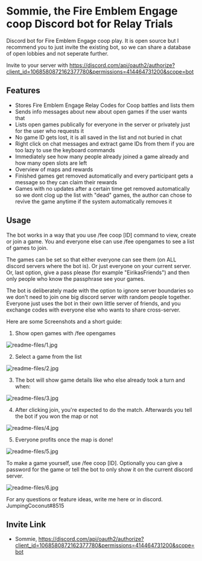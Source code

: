 # Sommie, the Fire Emblem Engage coop Discord bot for Relay Trials
Discord bot for Fire Emblem Engage coop play. It is open source but I recommend you to just invite the existing bot, so we can share a database of open lobbies and not seperate further.

Invite to your server with https://discord.com/api/oauth2/authorize?client_id=1068580872162377780&permissions=414464731200&scope=bot

## Features

- Stores Fire Emblem Engage Relay Codes for Coop battles and lists them
- Sends info messages about new about open games if the user wants that
- Lists open games publically for everyone in the server or privately just for the user who requests it
- No game ID gets lost, it is all saved in the list and not buried in chat
- Right click on chat messages and extract game IDs from them if you are too lazy to use the keyboard commands
- Immediately see how many people already joined a game already and how many open slots are left
- Overview of maps and rewards
- Finished games get removed automatically and every participant gets a message so they can claim their rewards
- Games with no updates after a certain time get removed automatically so we dont clog up the list with "dead" games, the author can chose to revive the game anytime if the system automatically removes it

## Usage

The bot works in a way that you use /fee coop [ID] command to view, create or join a game. You and everyone else can use /fee opengames to see a list of games to join.

The games can be set so that either everyone can see them (on ALL discord servers where the bot is). Or just everyone on your current server. Or, last option, give a pass please (for example "EirikasFriends") and then only people who know the passphrase see your games.

The bot is deliberately made with the option to ignore server boundaries so we don't need to join one big discord server with random people together. Everyone just uses the bot in their own little server of friends, and you exchange codes with everyone else who wants to share cross-server.

Here are some Screenshots and a short guide:

1. Show open games with /fee opengames

![readme-files/1.jpg](readme-files/1.jpg)

2. Select a game from the list

![readme-files/2.jpg](readme-files/2.jpg)

3. The bot will show game details like who else already took a turn and when:

![readme-files/3.jpg](readme-files/3.jpg)

4. After clicking join, you're expected to do the match. Afterwards you tell the bot if you won the map or not

![readme-files/4.jpg](readme-files/4.jpg)

5. Everyone profits once the map is done!

![readme-files/5.jpg](readme-files/5.jpg)



To make a game yourself, use /fee coop [ID].
Optionally you can give a password for the game or tell the bot to only show it on the current discord server.

![readme-files/6.jpg](readme-files/6.jpg)

For any questions or feature ideas, write me here or in discord. JumpingCoconut#8515

## Invite Link

- Sommie, https://discord.com/api/oauth2/authorize?client_id=1068580872162377780&permissions=414464731200&scope=bot
